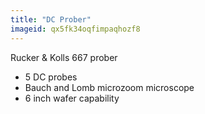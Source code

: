 ```yaml
---
title: "DC Prober"
imageid: qx5fk34oqfimpaqhozf8
---
```


Rucker & Kolls 667 prober

- 5 DC probes
- Bauch and Lomb microzoom microscope
- 6 inch wafer capability

